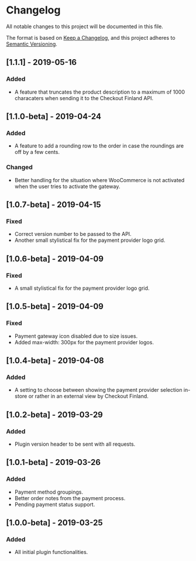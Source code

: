 # Changelog
All notable changes to this project will be documented in this file.

The format is based on [Keep a Changelog](https://keepachangelog.com/en/1.0.0/),
and this project adheres to [Semantic Versioning](https://semver.org/spec/v2.0.0.html).

## [1.1.1] - 2019-05-16

### Added
- A feature that truncates the product description to a maximum of 1000 characaters when sending it to the Checkout Finland API.

## [1.1.0-beta] - 2019-04-24

### Added
- A feature to add a rounding row to the order in case the roundings are off by a few cents.

### Changed
- Better handling for the situation where WooCommerce is not activated when the user tries to activate the gateway.

## [1.0.7-beta] - 2019-04-15

### Fixed
- Correct version number to be passed to the API.
- Another small stylistical fix for the payment provider logo grid.

## [1.0.6-beta] - 2019-04-09

### Fixed
- A small stylistical fix for the payment provider logo grid.

## [1.0.5-beta] - 2019-04-09

### Fixed
- Payment gateway icon disabled due to size issues.
- Added max-width: 300px for the payment provider logos.

## [1.0.4-beta] - 2019-04-08

### Added
- A setting to choose between showing the payment provider selection in-store or rather in an external view by Checkout Finland.

## [1.0.2-beta] - 2019-03-29

### Added
- Plugin version header to be sent with all requests.

## [1.0.1-beta] - 2019-03-26

### Added
- Payment method groupings.
- Better order notes from the payment process.
- Pending payment status support.

## [1.0.0-beta] - 2019-03-25

### Added
- All initial plugin functionalities.
